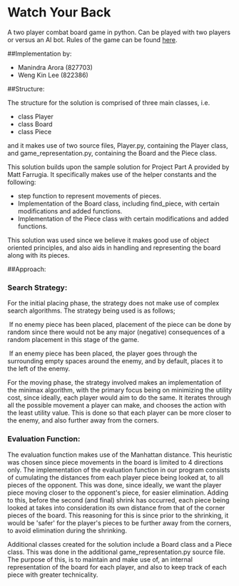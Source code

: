 # Watch Your Back

A two player combat board game in python. Can be played with two players or versus an AI bot. 
Rules of the game can be found [here](https://github.com/maniarora/watch-your-back/blob/master/docs/game-spec-2018.pdf).

##Implementation by: 

- Manindra Arora (827703)
- Weng Kin Lee (822386)

##Structure:

The structure for the solution is comprised of three main classes, i.e.

- class Player
- class Board
- class Piece

and it makes use of two source files, Player.py, containing the Player class, and game_representation.py, containing the Board and the Piece class.

This solution builds upon the sample solution for Project Part A provided by Matt Farrugia. It specifically makes use of the helper constants and the following:

- step function to represent movements of pieces.
- Implementation of the Board class, including find_piece, with certain modifications and added functions.
- Implementation of the Piece class with certain modifications and added functions.

This solution was used since we believe it makes good use of object oriented principles, and also aids in handling and representing the board along with its pieces. 

##Approach:

### Search Strategy:
For the initial placing phase, the strategy does not make use of complex search algorithms. The strategy being used is as follows;

​	If no enemy piece has been placed, placement of the piece can be done by random since there would not be any major (negative) consequences of a random placement in this stage of the game.

​	If an enemy piece has been placed, the player goes through the surrounding empty spaces around the enemy, and by default, places it to the left of the enemy.

For the moving phase, the strategy involved makes an implementation of the minimax algorithm, with the primary focus being on minimizing the utility cost, since ideally, each player would aim to do the same. It iterates through all the possible movement a player can make, and chooses the action with the least utility value. This is done so that each player can be more closer to the enemy, and also further away from the corners.



### Evaluation Function: 
The evaluation function makes use of the Manhattan distance. This heuristic was chosen since piece movements in the board is limited to 4 directions only.
The implementation of the evaluation function in our program consists of cumulating the distances from each player piece being looked at, to all pieces of the opponent. This was done, since ideally, we want the player piece moving closer to the opponent's  piece, for easier elimination.
Adding to this, before the second (and final) shrink has occurred, each piece being looked at takes into consideration its own distance from that of the corner pieces of the board. This reasoning for this is since prior to the shrinking, it would be 'safer' for the player's pieces to be further away from the corners, to avoid elimination during the shrinking.

Additional classes created for the solution include a Board class and a Piece class. This was done in the additional game_representation.py source file. The purpose of this, is to maintain and make use of, an internal representation of the board for each player, and also to keep track of each piece with greater technicality.

